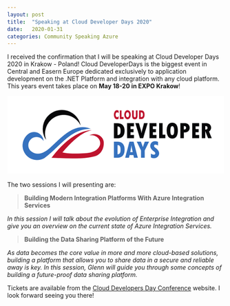 ```yaml
---
layout: post
title:  "Speaking at Cloud Developer Days 2020"
date:   2020-01-31
categories: Community Speaking Azure
---
```


I received the confirmation that I will be speaking at Cloud Developer Days 2020 in Krakow - Poland! Cloud DeveloperDays is the biggest event in Central and Easern Europe dedicated exclusively to application development on the .NET Platform and integration with any cloud platform. 
This years event takes place on **May 18-20 in EXPO Krakow**!

![GitHub Logo](/assets/media/events/PL-clouddeveloperdays.png)

The two sessions I will presenting are:

> **Building Modern Integration Platforms With Azure Integration Services**

_In this session I will talk about the evolution of Enterprise Integration and give you an overview on the current state of Azure Integration Services._

> **Building the Data Sharing Platform of the Future**

_As data becomes the core value in more and more cloud-based solutions, building a platform that allows you to share data in a secure and reliable away is key. In this session, Glenn will guide you through some concepts of building a future-proof data sharing platform._


Tickets are available from the [Cloud Developers Day Conference](https://cloud.developerdays.pl/) website. I look forward seeing you there!

